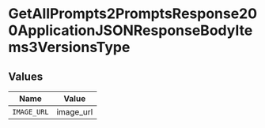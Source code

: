 # GetAllPrompts2PromptsResponse200ApplicationJSONResponseBodyItems3VersionsType


## Values

| Name        | Value       |
| ----------- | ----------- |
| `IMAGE_URL` | image_url   |